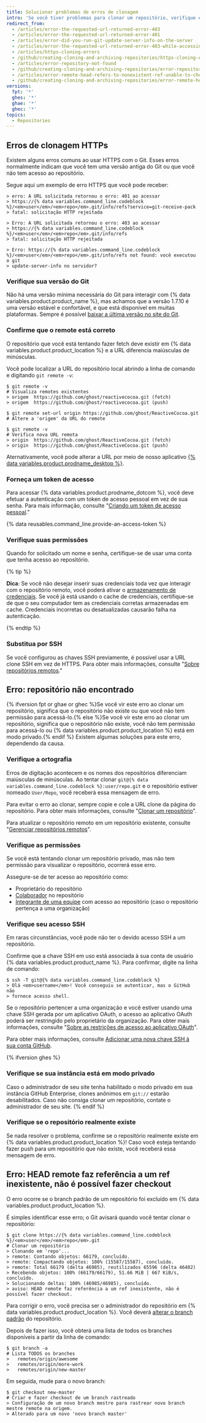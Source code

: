 ```yaml
---
title: Solucionar problemas de erros de clonagem
intro: 'Se você tiver problemas para clonar um repositório, verifique estes erros mais comuns.'
redirect_from:
  - /articles/error-the-requested-url-returned-error-403
  - /articles/error-the-requested-url-returned-error-401
  - /articles/error-did-you-run-git-update-server-info-on-the-server
  - /articles/error-the-requested-url-returned-error-403-while-accessing-https-github-com-user-repo-git-info-refs
  - /articles/https-cloning-errors
  - /github/creating-cloning-and-archiving-repositories/https-cloning-errors
  - /articles/error-repository-not-found
  - /github/creating-cloning-and-archiving-repositories/error-repository-not-found
  - /articles/error-remote-head-refers-to-nonexistent-ref-unable-to-checkout
  - /github/creating-cloning-and-archiving-repositories/error-remote-head-refers-to-nonexistent-ref-unable-to-checkout
versions:
  fpt: '*'
  ghes: '*'
  ghae: '*'
  ghec: '*'
topics:
  - Repositories
---
```


## Erros de clonagem HTTPs

Existem alguns erros comuns ao usar HTTPS com o Git. Esses erros normalmente indicam que você tem uma versão antiga do Git ou que você não tem acesso ao repositório.

Segue aqui um exemplo de erro HTTPS que você pode receber:

```shell
> erro: A URL solicitada retornou o erro: 401 ao acessar
> https://{% data variables.command_line.codeblock %}/<em>user</em>/<em>repo</em>.git/info/refs?service=git-receive-pack
> fatal: solicitação HTTP rejeitada
```

```shell
> Erro: A URL solicitada retornou o erro: 403 ao acessar
> https://{% data variables.command_line.codeblock %}/<em>user</em>/<em>repo</em>.git/info/refs
> fatal: solicitação HTTP rejeitada
```

```shell
> Erro: https://{% data variables.command_line.codeblock %}/<em>user</em>/<em>repo</em>.git/info/refs not found: você executou o git
> update-server-info no servidor?
```

### Verifique sua versão do Git

Não há uma versão mínima necessária do Git para interagir com {% data variables.product.product_name %}, mas achamos que a versão 1.7.10 é uma versão estável e confortável, e que está disponível em muitas plataformas. Sempre é possível [baixar a última versão no site do Git](https://git-scm.com/downloads).

### Confirme que o remote está correto

O repositório que você está tentando fazer fetch deve existir em {% data variables.product.product_location %} e a URL diferencia maiúsculas de minúsculas.

Você pode localizar a URL do repositório local abrindo a linha de comando e digitando `git remote -v`:

```shell
$ git remote -v
# Visualiza remotes existentes
> origem  https://github.com/ghost/reactivecocoa.git (fetch)
> origem  https://github.com/ghost/reactivecocoa.git (push)

$ git remote set-url origin https://github.com/ghost/ReactiveCocoa.git
# Altere a 'origem' da URL do remote

$ git remote -v
# Verifica nova URL remota
> origin  https://github.com/ghost/ReactiveCocoa.git (fetch)
> origin  https://github.com/ghost/ReactiveCocoa.git (push)
```

Aternativamente, você pode alterar a URL por meio de nosso aplicativo [{% data variables.product.prodname_desktop %}](https://desktop.github.com/).

### Forneça um token de acesso

Para acessar {% data variables.product.prodname_dotcom %}, você deve efetuar a autenticação com um token de acesso pessoal em vez de sua senha. Para mais informação, consulte "[Criando um token de acesso pessoal](/github/authenticating-to-github/creating-a-personal-access-token)."

{% data reusables.command_line.provide-an-access-token %}

### Verifique suas permissões

Quando for solicitado um nome e senha, certifique-se de usar uma conta que tenha acesso ao repositório.

{% tip %}

**Dica**: Se você não desejar inserir suas credenciais toda vez que interagir com o repositório remoto, você poderá ativar o [armazenamento de credenciais](/github/getting-started-with-github/caching-your-github-credentials-in-git). Se você já está usando o cache de credenciais, certifique-se de que o seu computador tem as credenciais corretas armazenadas em cache. Credenciais incorretas ou desatualizadas causarão falha na autenticação.

{% endtip %}

### Substitua por SSH

Se você configurou as chaves SSH previamente, é possível usar a URL clone SSH em vez de HTTPS.  Para obter mais informações, consulte "[Sobre repositórios remotos](/github/getting-started-with-github/about-remote-repositories)."

## Erro: repositório não encontrado

{% ifversion fpt or ghae or ghec %}Se você vir este erro ao clonar um repositório, significa que o repositório não existe ou que você não tem permissão para acessá-lo.{% else %}Se você vir este erro ao clonar um repositório, significa que o repositório não existe, você não tem permissão para acessá-lo ou {% data variables.product.product_location %} está em modo privado.{% endif %} Existem algumas soluções para este erro, dependendo da causa.

### Verifique a ortografia

Erros de digitação acontecem e os nomes dos repositórios diferenciam maiúsculas de minúsculas.  Ao tentar clonar `git@{% data variables.command_line.codeblock %}:user/repo.git` e o repositório estiver nomeado `User/Repo`, você receberá essa mensagem de erro.

Para evitar o erro ao clonar, sempre copie e cole a URL clone da página do repositório. Para obter mais informações, consulte "[Clonar um repositório](/articles/cloning-a-repository)".

Para atualizar o repositório remoto em um repositório existente, consulte "[Gerenciar repositórios remotos](/github/getting-started-with-github/managing-remote-repositories)".

### Verifique as permissões

Se você está tentando clonar um repositório privado, mas não tem permissão para visualizar o repositório, ocorrerá esse erro.

Assegure-se de ter acesso ao repositório como:

* Proprietário do repositório
* [Colaborador](/articles/inviting-collaborators-to-a-personal-repository) no repositório
* [Integrante de uma equipe](/articles/adding-organization-members-to-a-team) com acesso ao repositório (caso o repositório pertença a uma organização)

### Verifique seu acesso SSH

Em raras circunstâncias, você pode não ter o devido acesso SSH a um repositório.

Confirme que a chave SSH em uso está associada à sua conta de usuário {% data variables.product.product_name %}. Para confirmar, digite na linha de comando:

```shell
$ ssh -T git@{% data variables.command_line.codeblock %}
> Olá <em>username</em>! Você conseguiu se autenticar, mas o GitHub não
> fornece acesso shell.
```

Se o repositório pertencer a uma organização e você estiver usando uma chave SSH gerada por um aplicativo OAuth, o acesso ao aplicativo OAuth poderá ser restringido pelo proprietário da organização. Para obter mais informações, consulte "<a href="/organizations/restricting-access-to-your-organizations-data/about-oauth-app-access-restrictions" class="dotcom-only">Sobre as restrições de acesso ao aplicativo OAuth</a>".

Para obter mais informações, consulte [Adicionar uma nova chave SSH à sua conta GitHub](/articles/adding-a-new-ssh-key-to-your-github-account).

{% ifversion ghes %}
### Verifique se sua instância está em modo privado

Caso o administrador de seu site tenha habilitado o modo privado em sua instância GitHub Enterprise, clones anônimos em `git://` estarão desabilitados. Caso não consiga clonar um repositório, contate o administrador de seu site.
{% endif %}

### Verifique se o repositório realmente existe

Se nada resolver o problema, confirme se o repositório realmente existe em {% data variables.product.product_location %}! Caso você esteja tentando fazer push para um repositório que não existe, você receberá essa mensagem de erro.

## Erro: HEAD remote faz referência a um ref inexistente, não é possível fazer checkout

O erro ocorre se o branch padrão de um repositório foi excluído em {% data variables.product.product_location %}.

É simples identificar esse erro; o Git avisará quando você tentar clonar o repositório:

```shell
$ git clone https://{% data variables.command_line.codeblock %}/<em>user</em>/<em>repo</em>.git
# Clonar um repositório
> Clonando em 'repo'...
> remote: Contando objetos: 66179, concluído.
> remote: Compactando objetos: 100% (15587/15587), concluído.
> remote: Total 66179 (delta 46985), reutilizados 65596 (delta 46402)
> Recebendo objetos: 100% (66179/66179), 51.66 MiB | 667 KiB/s, concluído.
> Solucionando deltas: 100% (46985/46985), concluído.
> aviso: HEAD remote faz referência a um ref inexistente, não é possível fazer checkout.
```

Para corrigir o erro, você precisa ser o administrador do repositório em {% data variables.product.product_location %}. Você deverá [ alterar o branch padrão](/github/administering-a-repository/changing-the-default-branch) do repositório.

Depois de fazer isso, você obterá uma lista de todos os branches disponíveis a partir da linha de comando:

```shell
$ git branch -a
# Lista TODOS os branches
>   remotes/origin/awesome
>   remotes/origin/more-work
>   remotes/origin/new-master
```

Em seguida, mude para o novo branch:

```shell
$ git checkout new-master
# Criar e fazer checkout de um branch rastreado
> Configuração de um novo branch mestre para rastrear novo branch mestre remote na origem.
> Alterado para um novo 'novo branch master'
```
